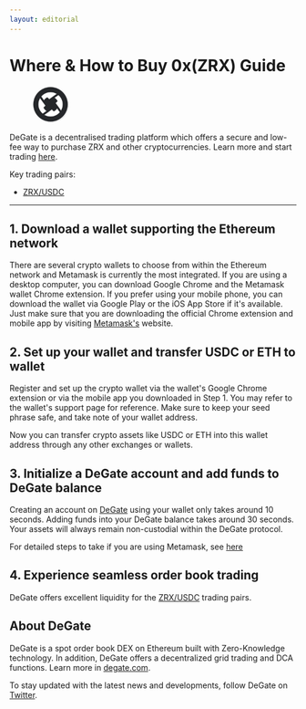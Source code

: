 ```yaml
---
layout: editorial
---
```


# Where & How to Buy 0x(ZRX) Guide

<figure><img src="../.gitbook/assets/zrx_0xe41d2489571d322189246dafa5ebde1f4699f4981716284410292.jpg" alt="ZRX" width="64" style="border-radius: 50%;"><figcaption></figcaption></figure>

DeGate is a decentralised trading platform which offers a secure and low-fee way to purchase ZRX and other cryptocurrencies. Learn more and start trading [here](https://app.degate.com/trade/USDC/0xe41d2489571d322189246dafa5ebde1f4699f498?utm_source=howtobuy).&#x20;

Key trading pairs:

* [ZRX/USDC](https://app.degate.com/trade/USDC/0xe41d2489571d322189246dafa5ebde1f4699f498?utm_source=howtobuy)

***

## 1. Download a wallet supporting the Ethereum network

There are several crypto wallets to choose from within the Ethereum network and Metamask is currently the most integrated. If you are using a desktop computer, you can download Google Chrome and the Metamask wallet Chrome extension. If you prefer using your mobile phone, you can download the wallet via Google Play or the iOS App Store if it's available. Just make sure that you are downloading the official Chrome extension and mobile app by visiting [Metamask's](https://metamask.io/) website.

## 2. Set up your wallet and transfer USDC or ETH to wallet

Register and set up the crypto wallet via the wallet's Google Chrome extension or via the mobile app you downloaded in Step 1. You may refer to the wallet's support page for reference. Make sure to keep your seed phrase safe, and take note of your wallet address.&#x20;

Now you can transfer crypto assets like USDC or ETH into this wallet address through any other exchanges or wallets.

## 3. Initialize a DeGate account and add funds to DeGate balance

Creating an account on [DeGate](https://app.degate.com/?utm_source=ZRX_howtobuy) using your wallet only takes around 10 seconds. Adding funds into your DeGate balance takes around 30 seconds. Your assets will always remain non-custodial within the DeGate protocol.

For detailed steps to take if you are using Metamask, see [here](https://docs.degate.com/v/product_en/main-features/wallet-connectivity/metamask)

## 4. Experience seamless order book trading

DeGate offers excellent liquidity for the [ZRX/USDC](https://app.degate.com/trade/USDC/0xe41d2489571d322189246dafa5ebde1f4699f498?utm_source=howtobuy) trading pairs.&#x20;

## About DeGate

DeGate is a spot order book DEX on Ethereum built with Zero-Knowledge technology. In addition, DeGate offers a decentralized grid trading and DCA functions. Learn more in [degate.com](https://degate.com/?utm_source=ZRX_howtobuy).

To stay updated with the latest news and developments, follow DeGate on [Twitter](https://twitter.com/degatedex).

